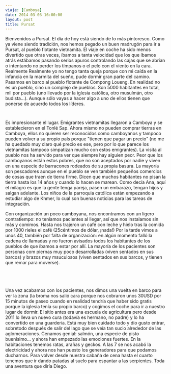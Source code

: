 ```yaml
---
viaje: [Camboya]
date: 2014-03-03 16:00:00
layout: post
title: Pursat
---
```

<p>Bienvenidos a Pursat. El día de hoy está siendo de lo más pintoresco. Como ya viene siendo tradición, nos hemos pegado un buen madrugón para ir a Pursat, al pueblo flotante vietnamita. El viaje en coche ha sido menos divertido que otras veces, íbamos a tanta velocidad que los que íbamos atrás estábamos pasando serios apuros controlando las cajas que se abrían o intentando no perder los tímpanos o el pelo con el viento en la cara. Realmente Realmente yo no tengo tanta queja porque con mi caída en la infancia en la marmita del sueño, pude dormir gran parte del camino. Pasamos en barco al pueblo flotante de Compong Loueng. En realidad no es un pueblo, sino un complejo de pueblos. Son 5000 habitantes en total, mil por pueblo (uno llevado por la iglesia católica, otro musulmán, otro budista...). Aunque sólo vayas a hacer algo a uno de ellos tienen que ponerse de acuerdo todos los líderes.</p>
<p><img src="https://lh3.ggpht.com/ikACGhsFuKI4sDR15YGtM51kWsH0UFaHystESvdF1ikWWyH9SlN6_S0iP4M5nLnFEpm4auHmU2QdxtZJQC0" alt="" data-key="6070046"></p>
<p><img src="https://lh6.ggpht.com/byaK4yPrYcvxzDpPjOEhd5hpfM6rUsLfspvM3ArDFLSNP12BNokqC7JldVqak7Z3Jos2PLvnx_knjgomi4UC" alt="" data-key="5140164"></p>
<p>Es impresionante el lugar. Emigrantes vietnamitas llegaron a Camboya y se establecieron en el Tonlé Sap. Ahora mismo no pueden comprar tierras en Camboya, ellos no quieren ser reconocidos como camboyanos y tampoco pueden volver a su propio país porque "tienen que pagar un precio" (no me ha quedado muy claro qué precio es ese, pero por lo que parece los vietnamitas tampoco simpatizan mucho con estos emigrantes). La visita al pueblo nos ha servido para ver que siempre hay alguien peor. Peor que los camboyanos están estos pobres, que no son aceptados por nadie y viven en una especie de barracones rodeados de su propia basura. La mayoría son pescadores aunque en el pueblo se ven también pequeños comercios de cosas que traen de tierra firme. Dicen que muchos habitantes no pisan la tierra hasta los 14 años y cuando lo hacen se marean. Como decía Ana, aquí el milagro es que la gente tenga pareja, pasen un embarazo, tengan hijos y salgan adelante. Los niños de la parroquia católica están empezando a estudiar algo de Khmer, lo cual son buenas noticias para las tareas de integración.</p>
<p>Con organización un poco camboyana, nos encontramos con un ligero contratiempo: no teníamos pacientes al llegar, así que nos instalamos sin más y comimos. Hasta nos trajeron un café con leche y hielo tras la comida por 1000 rieles el café (25céntimos de dólar, ¡nada!) Por la tarde vimos a unos 40, también por falta de organización: en algún momento falló la cadena de llamadas y no fueron avisados todos los habitantes de los pueblos de que íbamos a estar por allí. La mayoría de los pacientes son personas com piernas muy poco desarrolladas (viven sentados en sus barcos) y brazos muy msuculosos (viven sentados en sus barcos, y tienen que remar para moverse).</p>
<p><img src="https://lh4.ggpht.com/yfr8jEn17F1kLI39nhs5Sj93T8q4eDZpUD3drPFS9i8tztsdlcxQb6dolITeeghTCAerwoQFI6EpoxLRrGYy" alt="" data-key="2180198"></p>
<p><img src="https://lh5.ggpht.com/vfg0CjDcjrsDhqwJ0urrnvu4QMGNRvIj6anIxZYu5VCSV-6bX20DY4Z14uGNqcRb6_YrRJ-X-J66qTpfzT5E" alt="" data-key="5140158"></p>
<p><img src="https://lh3.ggpht.com/QJustr41iylrnIg_p2HjOkhQfHNobj08uutQ8IU-9VD4m752twwEEJzdRp5aajdXFIN5d3OORGXSmt7zAAjB" alt="" data-key="5140166"></p>
<p><img src="https://lh6.ggpht.com/VRTpkekKUGnuIQIc1MAEJhI7FQDo8m8BojN8MTMvxUAEckVjqVFKaQ1ElMaBuPL1CqTxokYKJxp_nILLCV-O" alt="" data-key="6070041"></p>
<p>Una vez acabamos con los pacientes, nos dimos una vuelta en barco para ver la zona (la broma nos salió cara porque nos cobraron unos 30USD por 15 minutos de paseo cuando en realidad tendría que haber sido gratis porque la iglesia tenía su propio barco) y cogimos el coche para ir a nuestro lugar de dormir. El sitio antes era una escuela de agricultura pero desde 2011 lo lleva un nuevo cura (todavía es hermano, no padre) y lo ha convertido en una guardería. Está muy bien cuidado todo y dio gusto entrar, sobretodo después de salir del lago que se veía tan sucio alrededor de las aglomeraciones. Cenamos genial: salmón, una especie de pisto buenísimo... y ahora han empezado las emociones fuertes. En la habitaciones tenemos ratas, arañas y geckos. A las 7 se nos acabó la electricidad y ahora nos han puesto los generadores para que podamos ducharnos. Para volver desde nuestra cabaña de cena hasta el cuarto tenemos que ir dando patadas al suelo para espantar a las serpientes. Toda una aventura que diría Diego.</p>
<p><img src="https://lh3.ggpht.com/bmXDPrtJAjB0sO0QuEdavmhOK54Q2HzD4pl-ACncaftRkigCYu_v-omiSPDSdYMzwiPsID6WKkEgO5gwIskDHw" alt="" data-key="5140157"></p>